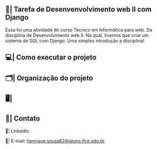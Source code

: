 ## 📑| Tarefa de Desenvenvolvimento web II com Django
 
  Essa foi uma atividade do curso Técnico em Informática para web. Da disciplina de Desenvolvimento web II. Na qual, tivemos que criar um sistema de SQL com Django. Uma simples introdução a disciplina!  
   
## 💻| Como executar o projeto   
 
## 🗂️| Organização do projeto   
 
## 🖥️|   
  
  
## 📧| Contato 
  
  📱| Linkedln: 

  📩| E-mail: henrique.sousa62@aluno.ifce.edu.br





 
